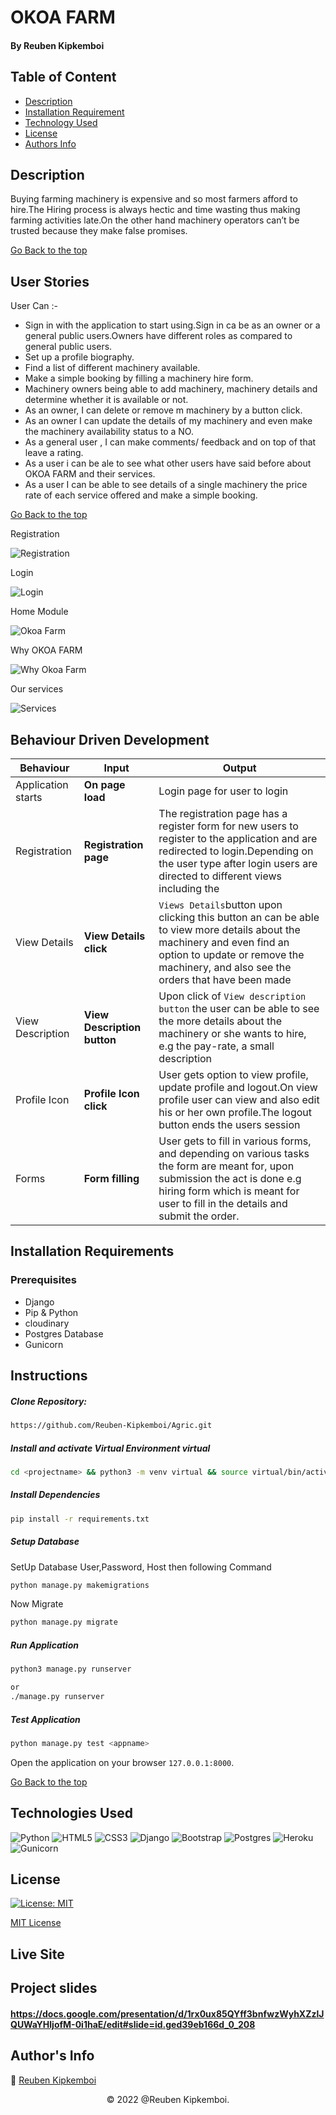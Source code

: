 # OKOA FARM

#### By Reuben Kipkemboi

## Table of Content

+ [Description](#description)
+ [Installation Requirement](#installation-requirements)
+ [Technology Used](#technologies-used)
+ [License](#license)
+ [Authors Info](#authors-info)

## Description
Buying farming machinery is expensive and so most farmers afford to hire.The Hiring process is always hectic and time wasting thus making farming activities late.On the other hand machinery operators can’t be trusted because they make false promises.


[Go Back to the top](#okoa-farm)


## User Stories

User Can :-

* Sign in with the application to start using.Sign in ca be as an owner or a general public users.Owners have different roles as compared to general public users.
* Set up a profile biography.
* Find a list of different machinery available.
* Make a simple booking by filling a machinery hire form.
* Machinery owners being able to add machinery, machinery details and determine whether it is available or not.
* As an owner, I can delete or remove m machinery by a button click.
* As an owner I can update the details of my machinery and even make the machinery availability status to a NO.
* As a general user , I can make comments/ feedback and on top of that leave a rating.
* As a user i can be ale to see what other users have said before about OKOA FARM and their services.
* As a user I can be able to see details of a single machinery the price rate of each service offered and make a simple booking.

[Go Back to the top](#okoa-farm)

Registration

![Registration](./app/static/images/register.png)

Login

![Login](./app/static/images/login.png)


Home Module

![Okoa Farm](./app/static/images/home.png)

Why OKOA FARM

![Why Okoa Farm ](./app/static/images/why.png)


Our services

![Services](./app/static/images/service.png)





## Behaviour Driven Development
| Behaviour | Input | Output |
| ---------------- | --------------- | ------------------ |
| Application starts | **On page load** | Login page for user to login |
| Registration| **Registration page** | The registration page has a register form for new users  to register to the application and are redirected to login.Depending on the user type after login users are directed to different views including the  |
| View Details | **View Details click** | `Views Details`button upon clicking this button an can be able to view more details about the machinery and even find an option to update or remove the machinery, and also see the orders that have been made  |
| View Description | **View Description button** | Upon click of `View description button` the user can be able to see the more details about the machinery or she wants to hire, e.g the pay-rate, a small description|
| Profile Icon | **Profile Icon click** | User gets option to view profile, update profile and logout.On view profile user can view and also edit his or her own profile.The logout button ends the users session|
| Forms | **Form filling** | User gets to fill in various forms, and depending on various tasks the form are meant for, upon submission the act is done e.g hiring form which is meant for user to fill in the details and submit the order.|


## Installation Requirements

### Prerequisites

- Django
- Pip & Python
- cloudinary 
- Postgres Database
- Gunicorn

## Instructions
   
##### Clone Repository:  
 ```bash 
https://github.com/Reuben-Kipkemboi/Agric.git 
```
##### Install and activate Virtual Environment virtual  
 ```bash 
cd <projectname> && python3 -m venv virtual && source virtual/bin/activate 
```  
##### Install Dependencies  
 ```bash 
 pip install -r requirements.txt 
```  
##### Setup Database  
  SetUp Database User,Password, Host then following Command  

 ```bash 
python manage.py makemigrations  
 ``` 
 Now Migrate

 ```bash 
 python manage.py migrate 
```
##### Run Application  
 ```bash 
 python3 manage.py runserver 

 or
 ./manage.py runserver
```
##### Test Application  
 ```bash 
 python manage.py test <appname>
```
Open the application on your browser `127.0.0.1:8000`.  

[Go Back to the top](#okoa-farm)


## Technologies Used

![Python](https://img.shields.io/badge/python-3670A0?style=for-the-badge&logo=python&logoColor=ffdd54)
![HTML5](https://img.shields.io/badge/html5-%23E34F26.svg?style=for-the-badge&logo=html5&logoColor=white)
![CSS3](https://img.shields.io/badge/css3-%231572B6.svg?style=for-the-badge&logo=css3&logoColor=white)
![Django](https://img.shields.io/badge/django-%23092E20.svg?style=for-the-badge&logo=django&logoColor=white)
![Bootstrap](https://img.shields.io/badge/bootstrap-%23563D7C.svg?style=for-the-badge&logo=bootstrap&logoColor=white)
![Postgres](https://img.shields.io/badge/postgres-%23316192.svg?style=for-the-badge&logo=postgresql&logoColor=white)
![Heroku](https://img.shields.io/badge/heroku-%23430098.svg?style=for-the-badge&logo=heroku&logoColor=white)
![Gunicorn](https://img.shields.io/badge/gunicorn-%298729.svg?style=for-the-badge&logo=gunicorn&logoColor=white)

## License
[![License: MIT](https://img.shields.io/badge/License-MIT-yellow.svg)](https://opensource.org/licenses/MIT)

[MIT License](LICENSE)

## Live Site

<!-- #### https://okoafarm.herokuapp.com/ -->

## Project slides 

#### https://docs.google.com/presentation/d/1rx0ux85QYff3bnfwzWyhXZzlJQUWaYHljofM-0i1haE/edit#slide=id.ged39eb166d_0_208

## Author's Info

 :email: [Reuben Kipkemboi](https://gmail.com)  

<p align = "center">
    &copy; 2022 @Reuben Kipkemboi.
</p>

